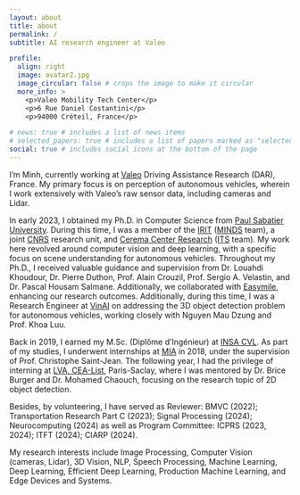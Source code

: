 ```yaml
---
layout: about
title: about
permalink: /
subtitle: AI research engineer at Valeo

profile:
  align: right
  image: avatar2.jpg
  image_circular: false # crops the image to make it circular
  more_info: >
    <p>Valeo Mobility Tech Center</p>
    <p>6 Rue Daniel Costantini</p>
    <p>94000 Créteil, France</p>

# news: true # includes a list of news items
# selected_papers: true # includes a list of papers marked as "selected={true}"
social: true # includes social icons at the bottom of the page
---
```



I’m Minh, currently working at [Valeo](https://www.valeo.com/en/) Driving Assistance Research (DAR), France. My primary focus is on perception of autonomous vehicles, wherein I work extensively with Valeo’s raw sensor data, including cameras and Lidar.

In early 2023, I obtained my Ph.D. in Computer Science from [Paul Sabatier University](https://www.univ-tlse3.fr/english-version). During this time, I was a member of the [IRIT](https://www.irit.fr/) ([MINDS](https://www.irit.fr/en/departement/dep-signals-and-images/minds-team/) team), a joint [CNRS](https://www.cnrs.fr/en) research unit, and [Cerema Center Research](https://www.cerema.fr/en) ([ITS](https://www.cerema.fr/en/innovation-recherche/recherche/equipes/its-intelligent-transport-systems-towards-greater-safety-and) team). My work here revolved around computer vision and deep learning, with a specific focus on scene understanding for autonomous vehicles. Throughout my Ph.D., I received valuable guidance and supervision from Dr. Louahdi Khoudour, Dr. Pierre Duthon, Prof. Alain Crouzil, Prof. Sergio A. Velastin, and Dr. Pascal Housam Salmane. Additionally, we collaborated with [Easymile](https://easymile.com/), enhancing our research outcomes. Additionally, during this time, I was a Research Engineer at [VinAI](https://www.vinai.io/) on addressing the 3D object detection problem for autonomous vehicles, working closely with Nguyen Mau Dzung and Prof. Khoa Luu.

Back in 2019, I earned my M.Sc. (Diplôme d’Ingénieur) at [INSA CVL](https://www.insa-centrevaldeloire.fr/en). As part of my studies, I underwent internships at [MIA](http://mia.univ-larochelle.fr/) in 2018, under the supervision of Prof. Christophe Saint-Jean. The following year, I had the privilege of interning at [LVA, CEA-List](https://kalisteo.cea.fr/index.php/ai/), Paris-Saclay, where I was mentored by Dr. Brice Burger and Dr. Mohamed Chaouch, focusing on the research topic of 2D object detection.

Besides, by volunteering, I have served as Reviewer: BMVC (2022); Transportation Research Part C (2023); Signal Processing (2024);
Neurocomputing (2024) as well as Program Committee: ICPRS (2023, 2024); ITFT (2024); CIARP (2024).

My research interests include Image Processing, Computer Vision (cameras, Lidar), 3D Vision, NLP, Speech Processing, Machine Learning, Deep Learning, Efficient Deep Learning, Production Machine Learning, and Edge Devices and Systems.
